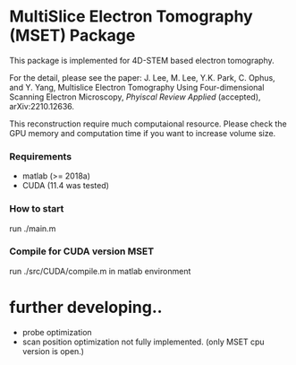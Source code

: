 # MultiSlice Electron Tomography (MSET) Package

This package is implemented for 4D-STEM based electron tomography.

For the detail, please see the paper: J. Lee, M. Lee, Y.K. Park, C. Ophus, and Y. Yang, Multislice Electron Tomography Using Four-dimensional Scanning Electron Microscopy, *Phyiscal Review Applied* (accepted), arXiv:2210.12636.

This reconstruction require much computaional resource.
Please check the GPU memory and computation time if you want to increase volume size.

### Requirements
- matlab (>= 2018a)
- CUDA (11.4 was tested)

### How to start
run ./main.m

### Compile for CUDA version MSET
run ./src/CUDA/compile.m in matlab environment


# further developing..
- probe optimization
- scan position optimization
not fully implemented. (only MSET cpu version is open.)
